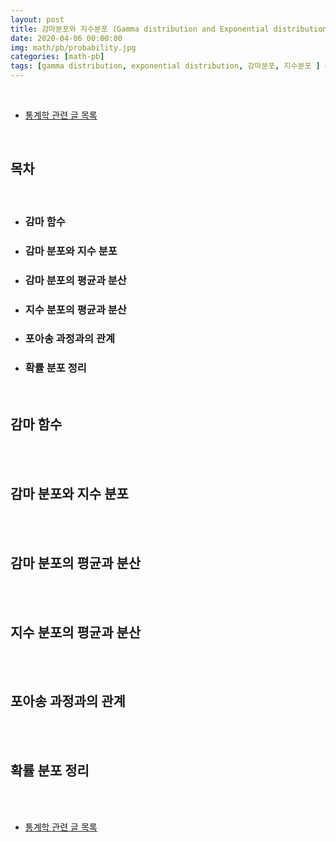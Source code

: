 ```yaml
---
layout: post
title: 감마분포와 지수분포 (Gamma distribution and Exponential distribution)
date: 2020-04-06 00:00:00
img: math/pb/probability.jpg
categories: [math-pb] 
tags: [gamma distribution, exponential distribution, 감마분포, 지수분포 ] # add tag
---
```


<br>

- [통계학 관련 글 목록](https://gaussian37.github.io/math-pb-table/)

<br>

## **목차**

<br>

- ### 감마 함수
- ### 감마 분포와 지수 분포
- ### 감마 분포의 평균과 분산
- ### 지수 분포의 평균과 분산
- ### 포아송 과정과의 관계
- ### 확률 분포 정리

<br>

## **감마 함수**

<br>


<br>

## **감마 분포와 지수 분포**

<br>

<br>

## **감마 분포의 평균과 분산**

<br>

<br>

## **지수 분포의 평균과 분산**

<br>


<br>

## **포아송 과정과의 관계**

<br>

<br>

## **확률 분포 정리**

<br>


<br>

- [통계학 관련 글 목록](https://gaussian37.github.io/math-pb-table/)

<br>

